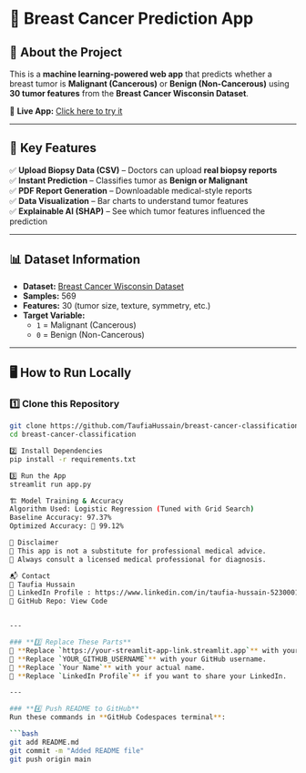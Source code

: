 # 🔬 Breast Cancer Prediction App

## 🏥 About the Project
This is a **machine learning-powered web app** that predicts whether a breast tumor is **Malignant (Cancerous)** or **Benign (Non-Cancerous)** using **30 tumor features** from the **Breast Cancer Wisconsin Dataset**.

🚀 **Live App:** [Click here to try it](https://breast-cancer-classification-okiloekrwntap2raz7rq6e.streamlit.app/)  

---


## 🏥 **Key Features**
✅ **Upload Biopsy Data (CSV)** – Doctors can upload **real biopsy reports**  
✅ **Instant Prediction** – Classifies tumor as **Benign or Malignant**  
✅ **PDF Report Generation** – Downloadable medical-style reports  
✅ **Data Visualization** – Bar charts to understand tumor features  
✅ **Explainable AI (SHAP)** – See which tumor features influenced the prediction  

---

## 📊 Dataset Information
- **Dataset:** [Breast Cancer Wisconsin Dataset](https://www.kaggle.com/datasets/uciml/breast-cancer-wisconsin-data)  
- **Samples:** 569  
- **Features:** 30 (tumor size, texture, symmetry, etc.)  
- **Target Variable:**  
  - `1` = Malignant (Cancerous)  
  - `0` = Benign (Non-Cancerous)  

---

## 🖥️ How to Run Locally
### 1️⃣ Clone this Repository
```bash
git clone https://github.com/TaufiaHussain/breast-cancer-classification.git
cd breast-cancer-classification

2️⃣ Install Dependencies
pip install -r requirements.txt

3️⃣ Run the App
streamlit run app.py

🏗️ Model Training & Accuracy
Algorithm Used: Logistic Regression (Tuned with Grid Search)
Baseline Accuracy: 97.37%
Optimized Accuracy: 🚀 99.12%

📜 Disclaimer
🛑 This app is not a substitute for professional medical advice.
🛑 Always consult a licensed medical professional for diagnosis.

📬 Contact
📧 Taufia Hussain
🔗 LinkedIn Profile : https://www.linkedin.com/in/taufia-hussain-52300015/
📌 GitHub Repo: View Code


---

### **3️⃣ Replace These Parts**
📌 **Replace `https://your-streamlit-app-link.streamlit.app`** with your actual Streamlit app link.  
📌 **Replace `YOUR_GITHUB_USERNAME`** with your GitHub username.  
📌 **Replace `Your Name`** with your actual name.  
📌 **Replace `LinkedIn Profile`** if you want to share your LinkedIn.  

---

### **4️⃣ Push README to GitHub**
Run these commands in **GitHub Codespaces terminal**:

```bash
git add README.md
git commit -m "Added README file"
git push origin main




